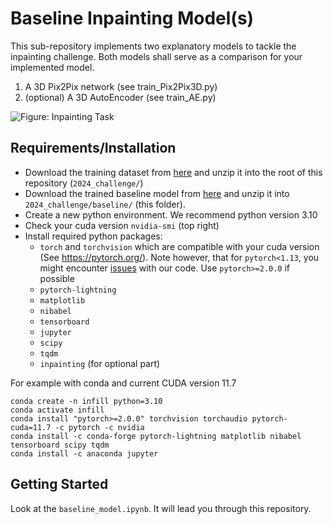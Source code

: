 # Baseline Inpainting Model(s)

This sub-repository implements two explanatory models to tackle the inpainting challenge.
Both models shall serve as a comparison for your implemented model. 

  1. A 3D Pix2Pix network (see train_Pix2Pix3D.py)
  2. (optional) A 3D AutoEncoder (see train_AE.py)

![Figure: Inpainting Task](figure_task.png "Inpainting Task")

## Requirements/Installation

- Download the training dataset from [here](https://www.synapse.org/#!Synapse:syn51523038) and unzip it into the root of this repository (```2024_challenge/```)
- Download the trained baseline model from [here](
https://syncandshare.lrz.de/dl/fiWmxMzsnrWyY3yAja85JE/lightning_logs.zip) and unzip it into ```2024_challenge/baseline/``` (this folder).
- Create a new python environment. We recommend python version 3.10
- Check your cuda version ```nvidia-smi``` (top right)
- Install required python packages:
  - ```torch``` and ```torchvision``` which are compatible with your cuda version (See https://pytorch.org/). Note however, that for ```pytorch<1.13```, you might encounter [issues](https://github.com/BraTS-inpainting/2023_challenge/issues/1) with our code. Use ```pytorch>=2.0.0``` if possible
  - ```pytorch-lightning```
  - ```matplotlib```
  - ```nibabel```
  - ```tensorboard```
  - ```jupyter```
  - ```scipy```
  - ```tqdm```
  - ```inpainting``` (for optional part)

For example with conda and current CUDA version 11.7
```
conda create -n infill python=3.10
conda activate infill
conda install "pytorch>=2.0.0" torchvision torchaudio pytorch-cuda=11.7 -c pytorch -c nvidia
conda install -c conda-forge pytorch-lightning matplotlib nibabel tensorboard scipy tqdm
conda install -c anaconda jupyter

```
## Getting Started

Look at the ```baseline_model.ipynb```. It will lead you through this repository.
